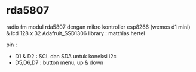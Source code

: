 # rda5807

radio fm modul rda5807 dengan mikro kontroller esp8266 (wemos d1 mini) & lcd 128 x 32 Adafruit_SSD1306
library : matthias hertel

pin : 
 - D1 & D2 : SCL dan SDA untuk koneksi i2c
 - D5,D6,D7 : button menu, up & down
